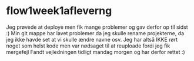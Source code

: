 # flow1week1afleverng
Jeg prøvede at deploye men fik mange problemer og gav derfor op til sidst :)
Min git mappe har lavet problemer da jeg skulle rename projekterne, da jeg ikke havde set at vi skulle ændre navne osv. Jeg har altså IKKE rørt noget som helst kode men var nødsaget til at reuploade fordi jeg fik mergefejl
Fandt vejledningen tidligt mandag morgen og har derfor rettet :)
